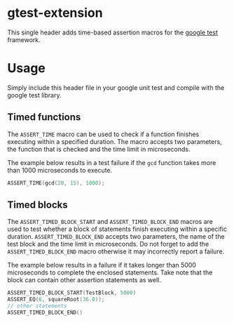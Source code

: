 # gtest-extension
This single header adds time-based assertion macros for the [google test](https://github.com/google/googletest) framework.

# Usage
Simply include this header file in your google unit test and compile with the google test library.

## Timed functions
The `ASSERT_TIME` macro can be used to check if a function finishes executing within a specified duration. The macro accepts two parameters, the function that is checked and the time limit in microseconds.

The example below results in a test failure if the `gcd` function takes more than 1000 microseconds to execute.

```cpp
ASSERT_TIME(gcd(20, 15), 1000);
```

## Timed blocks
The `ASSERT_TIMED_BLOCK_START` and `ASSERT_TIMED_BLOCK_END` macros are used to test whether a block of statements finish executing within a specific duration. `ASSERT_TIMED_BLOCK_END` accepts two parameters, the name of the test block and the time limit in microseconds. Do not forget to add the `ASSERT_TIMED_BLOCK_END` macro otherwise it may incorrectly report a failure.

The example below results in a failure if it takes longer than 5000 microseconds to complete the enclosed statements. Take note that the block can contain other assertion statements as well.

```cpp
ASSERT_TIMED_BLOCK_START(TestBlock, 5000)
ASSERT_EQ(6, squareRoot(36.0));
// other statements
ASSERT_TIMED_BLOCK_END()
```
